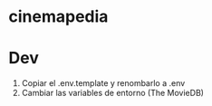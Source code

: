 # cinemapedia


# Dev

1. Copiar el .env.template y renombarlo a .env
2. Cambiar las variables de entorno (The MovieDB)
